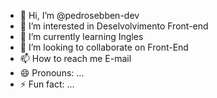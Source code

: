 - 👋 Hi, I’m @pedrosebben-dev
- 👀 I’m interested in Deselvolvimento Front-end
- 🌱 I’m currently learning Ingles
- 💞️ I’m looking to collaborate on Front-End
- 📫 How to reach me E-mail
- 😄 Pronouns: ...
- ⚡ Fun fact: ...

<!---
pedrosebben-dev/pedrosebben-dev is a ✨ special ✨ repository because its `README.md` (this file) appears on your GitHub profile.
You can click the Preview link to take a look at your changes.
--->
